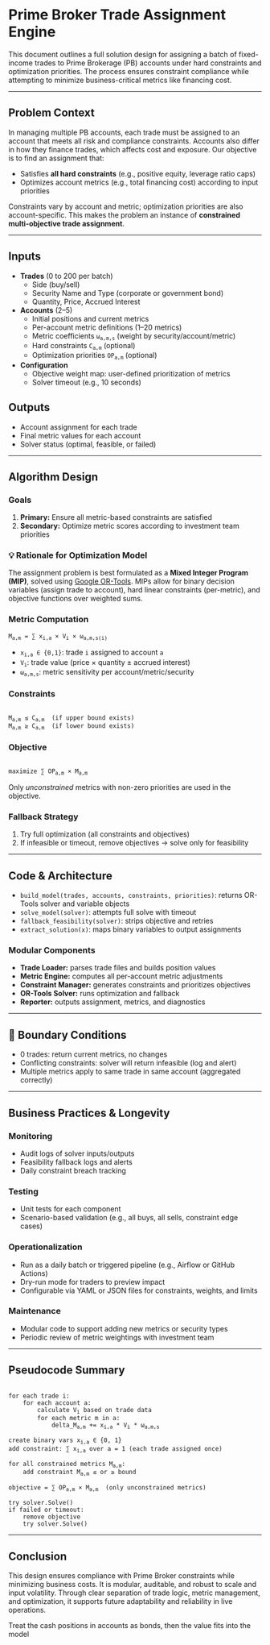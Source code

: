 <h1> Prime Broker Trade Assignment Engine</h1>

<p>
This document outlines a full solution design for assigning a batch of fixed-income trades to Prime Brokerage (PB) accounts under hard constraints and optimization priorities. The process ensures constraint compliance while attempting to minimize business-critical metrics like financing cost.
</p>

<hr/>

<h2> Problem Context</h2>

<p>
In managing multiple PB accounts, each trade must be assigned to an account that meets all risk and compliance constraints. Accounts also differ in how they finance trades, which affects cost and exposure. Our objective is to find an assignment that:
</p>
<ul>
  <li>Satisfies <strong>all hard constraints</strong> (e.g., positive equity, leverage ratio caps)</li>
  <li>Optimizes account metrics (e.g., total financing cost) according to input priorities</li>
</ul>

<p>
Constraints vary by account and metric; optimization priorities are also account-specific. This makes the problem an instance of <strong>constrained multi-objective trade assignment</strong>.
</p>

<hr/>

<h2> Inputs</h2>

<ul>
  <li><strong>Trades</strong> (0 to 200 per batch)
    <ul>
      <li>Side (buy/sell)</li>
      <li>Security Name and Type (corporate or government bond)</li>
      <li>Quantity, Price, Accrued Interest</li>
    </ul>
  </li>
  <li><strong>Accounts</strong> (2–5)
    <ul>
      <li>Initial positions and current metrics</li>
      <li>Per-account metric definitions (1–20 metrics)</li>
      <li>Metric coefficients <code>ω<sub>a,m,s</sub></code> (weight by security/account/metric)</li>
      <li>Hard constraints <code>C<sub>a,m</sub></code> (optional)</li>
      <li>Optimization priorities <code>OP<sub>a,m</sub></code> (optional)</li>
    </ul>
  </li>
  <li><strong>Configuration</strong>
    <ul>
      <li>Objective weight map: user-defined prioritization of metrics</li>
      <li>Solver timeout (e.g., 10 seconds)</li>
    </ul>
  </li>
</ul>

<h2> Outputs</h2>

<ul>
  <li>Account assignment for each trade</li>
  <li>Final metric values for each account</li>
  <li>Solver status (optimal, feasible, or failed)</li>
</ul>

<hr/>

<h2> Algorithm Design</h2>

<h3> Goals</h3>
<ol>
  <li><strong>Primary:</strong> Ensure all metric-based constraints are satisfied</li>
  <li><strong>Secondary:</strong> Optimize metric scores according to investment team priorities</li>
</ol>

<h3>💡 Rationale for Optimization Model</h3>
<p>
The assignment problem is best formulated as a <strong>Mixed Integer Program (MIP)</strong>, solved using <a href="https://developers.google.com/optimization">Google OR-Tools</a>. MIPs allow for binary decision variables (assign trade to account), hard linear constraints (per-metric), and objective functions over weighted sums.
</p>

<h3> Metric Computation</h3>

<pre><code>M<sub>a,m</sub> = ∑ x<sub>i,a</sub> × V<sub>i</sub> × ω<sub>a,m,s(i)</sub></code></pre>

<ul>
  <li><code>x<sub>i,a</sub> ∈ {0,1}</code>: trade <code>i</code> assigned to account <code>a</code></li>
  <li><code>V<sub>i</sub></code>: trade value (price × quantity ± accrued interest)</li>
  <li><code>ω<sub>a,m,s</sub></code>: metric sensitivity per account/metric/security</li>
</ul>

<h3> Constraints</h3>

<pre><code>
M<sub>a,m</sub> ≤ C<sub>a,m</sub>  (if upper bound exists)
M<sub>a,m</sub> ≥ C<sub>a,m</sub>  (if lower bound exists)
</code></pre>

<h3> Objective</h3>

<pre><code>
maximize ∑ OP<sub>a,m</sub> × M<sub>a,m</sub>
</code></pre>

Only <em>unconstrained</em> metrics with non-zero priorities are used in the objective.

<h3> Fallback Strategy</h3>
<ol>
  <li>Try full optimization (all constraints and objectives)</li>
  <li>If infeasible or timeout, remove objectives → solve only for feasibility</li>
</ol>

<hr/>

<h2> Code & Architecture</h2>

<ul>
  <li><code>build_model(trades, accounts, constraints, priorities)</code>: returns OR-Tools solver and variable objects</li>
  <li><code>solve_model(solver)</code>: attempts full solve with timeout</li>
  <li><code>fallback_feasibility(solver)</code>: strips objective and retries</li>
  <li><code>extract_solution(x)</code>: maps binary variables to output assignments</li>
</ul>

<h3> Modular Components</h3>
<ul>
  <li> <strong>Trade Loader:</strong> parses trade files and builds position values</li>
  <li> <strong>Metric Engine:</strong> computes all per-account metric adjustments</li>
  <li> <strong>Constraint Manager:</strong> generates constraints and prioritizes objectives</li>
  <li> <strong>OR-Tools Solver:</strong> runs optimization and fallback</li>
  <li> <strong>Reporter:</strong> outputs assignment, metrics, and diagnostics</li>
</ul>

<hr/>

<h2>🚦 Boundary Conditions</h2>

<ul>
  <li>0 trades: return current metrics, no changes</li>
  <li>Conflicting constraints: solver will return infeasible (log and alert)</li>
  <li>Multiple metrics apply to same trade in same account (aggregated correctly)</li>
</ul>

<hr/>

<h2> Business Practices & Longevity</h2>

<h3> Monitoring</h3>
<ul>
  <li>Audit logs of solver inputs/outputs</li>
  <li>Feasibility fallback logs and alerts</li>
  <li>Daily constraint breach tracking</li>
</ul>

<h3> Testing</h3>
<ul>
  <li>Unit tests for each component</li>
  <li>Scenario-based validation (e.g., all buys, all sells, constraint edge cases)</li>
</ul>

<h3> Operationalization</h3>
<ul>
  <li>Run as a daily batch or triggered pipeline (e.g., Airflow or GitHub Actions)</li>
  <li>Dry-run mode for traders to preview impact</li>
  <li>Configurable via YAML or JSON files for constraints, weights, and limits</li>
</ul>

<h3> Maintenance</h3>
<ul>
  <li>Modular code to support adding new metrics or security types</li>
  <li>Periodic review of metric weightings with investment team</li>
</ul>

<hr/>

<h2> Pseudocode Summary</h2>

<pre><code>
for each trade i:
    for each account a:
        calculate V<sub>i</sub> based on trade data
        for each metric m in a:
            delta_M<sub>a,m</sub> += x<sub>i,a</sub> * V<sub>i</sub> * ω<sub>a,m,s</sub>

create binary vars x<sub>i,a</sub> ∈ {0, 1}
add constraint: ∑ x<sub>i,a</sub> over a = 1 (each trade assigned once)

for all constrained metrics M<sub>a,m</sub>:
    add constraint M<sub>a,m</sub> ≤ or ≥ bound

objective = ∑ OP<sub>a,m</sub> × M<sub>a,m</sub>  (only unconstrained metrics)

try solver.Solve()
if failed or timeout:
    remove objective
    try solver.Solve()
</code></pre>

<hr/>

<h2> Conclusion</h2>

<p>
This design ensures compliance with Prime Broker constraints while minimizing business costs. It is modular, auditable, and robust to scale and input volatility. Through clear separation of trade logic, metric management, and optimization, it supports future adaptability and reliability in live operations.
</p>


Treat the cash positions in accounts as bonds, then the value fits into the model